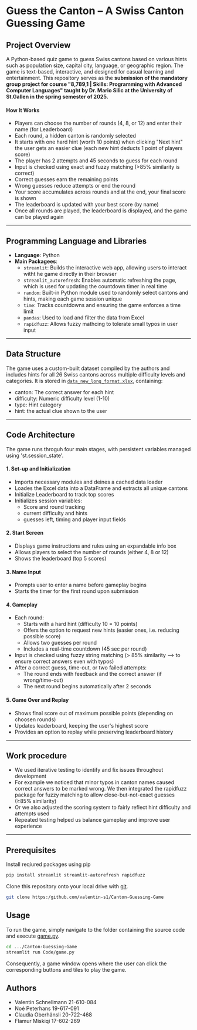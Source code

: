 # Guess the Canton – A Swiss Canton Guessing Game

## Project Overview

A Python-based quiz game to guess Swiss cantons based on various hints such as population size, capital city, language, or geographic region. 
The game is text-based, interactive, and designed for casual learning and entertainment.
This repository serves as the **submission of the mandatory group project for course "8,789,1 | Skills: Programming with Advanced Computer Languages" taught by Dr. Mario Silic at the University of St.Gallen in the spring semester of 2025.**


#### How It Works

- Players can choose the number of rounds (4, 8, or 12) and enter their name (for Leaderboard)
- Each round, a hidden canton is randomly selected
- It starts with one hard hint (worth 10 points) when clicking "Next hint" the user gets an easier clue (each new hint deducts 1 point of players score)
- The player has 2 attempts and 45 seconds to guess for each round
- Input is checked using exact and fuzzy matching (>85% similarity is correct)
- Correct guesses earn the remaining points
- Wrong guesses reduce attempts or end the round
- Your score accumulates across rounds and at the end, your final score is shown
- The leaderboard is updated with your best score (by name)
- Once all rounds are played, the leaderboard is displayed, and the game can be played again

---

## Programming Language and Libraries

- **Language**: Python
- **Main Packagees**:
  - `streamlit`: Builds the interactive web app, allowing users to interact witht he game directly in their browser
  - `streamlit_autorefresh`: Enables automatic refreshing the page, which is used for updating the countdown timer in real time
  - `random`: Built-in Python module used to randomly select cantons and hints, making each game session unique
  - `time`: Tracks countdowns and ensuring the game enforces a time limit
  - `pandas`: Used to load and filter the data from Excel
  - `rapidfuzz`: Allows fuzzy mathcing to tolerate small typos in user input

---

## Data Structure

The game uses a custom-built dataset  compiled by the authors and includes hints for all 26 Swiss cantons across multiple difficulty levels and categories.
It is stored in [`data_new_long_format.xlsx`](Data/data_new_long_format.xlsx), containing:
- canton: The correct answer for each hint
- difficulty: Numeric difficulty level (1-10)
- type: Hint category
- hint: the actual clue shown to the user

---

## Code Architecture

The game runs throguh four main stages, with persistent variables managed using 'st.session_state'.

#### 1. Set-up and Initialization
- Imports necessary modules and deines a cached data loader
- Loades the Excel data into a DataFrame and extracts all unique cantons
- Initialize Leaderboard to track top scores
- Initializes session variables:
  - Score and round tracking
  - current difficulty and hints
  - guesses left, timing and player input fields

#### 2. Start Screen
- Displays game instructions and rules using an expandable info box
- Allows players to select the number of rounds (either 4, 8 or 12)
- Shows the leaderboard (top 5 scores)

#### 3. Name Input
- Prompts user to enter a name before gameplay begins
- Starts the timer for the first round upon submission

#### 4. Gameplay
- Each round:
  - Starts with a hard hint (difficulty 10 = 10 points)
  - Offers the option to request new hints (easier ones, i.e. reducing possible score)
  - Allows two guesses per round
  - Includes a real-time countdown (45 sec per round)
- Input is checked using fuzzy string matching (> 85% similarity --> to ensure correct answers even with typos)
- After a correct guess, time-out, or two failed attempts:
  - The round ends with feedback and the correct answer (if wrong/time-out)
  - The next round begins automatically after 2 seconds
 
#### 5. Game Over and Replay
- Shows final score out of maximum possible points (depending on choosen rounds)
- Updates leaderboard, keeping the user's highest score
- Provides an option to replay while preserving leaderboard history

---

## Work procedure
- We used iterative testing to identify and fix issues throughout development
- For example we noticed that minor typos in canton names caused correct answers to be marked wrong. We then integrated the rapidfuzz package for fuzzy matching to allow close-but-not-exact guesses (≥85% similarity)
- Or we also adjusted the scoring system to fairly reflect hint difficulty and attempts used
- Repeated testing helped us balance gameplay and improve user experience

---

## Prerequisites

Install reqiured packages using pip

```bash
pip install streamlit streamlit-autorefresh rapidfuzz
```

Clone this repository onto your local drive with [git](https://git-scm.com/).

```bash
git clone https:/github.com/valentin-s1/Canton-Guessing-Game
```

## Usage

To run the game, simply navigate to the folder containing the source code and execute [game.py](Code/game.py).

``` bash
cd .../Canton-Guessing-Game 
streamlit run Code/game.py
```

Consequently, a game window opens where the user can click the corresponding buttons and tiles to play the game. 

## Authors

- Valentin Schnellmann  21-610-084
- Noé Peterhans 19-617-091
- Claudia Oberhänsli 20-722-468
- Flamur Miskiqi 17-602-269


